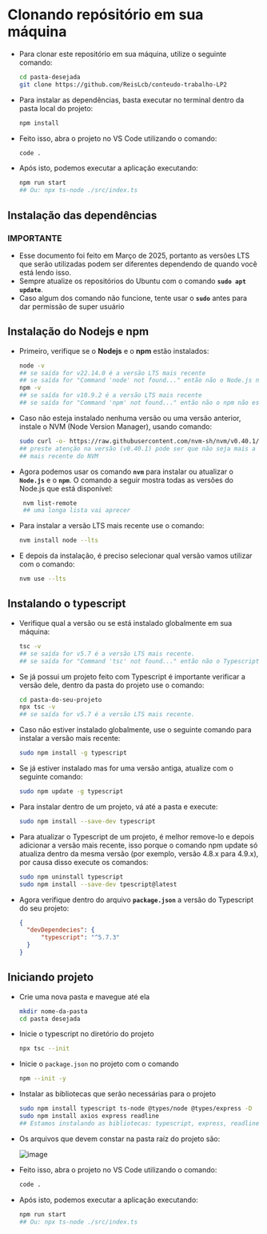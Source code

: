 # Clonando repósitório em sua máquina
- Para clonar este repositório em sua máquina, utilize o seguinte comando:
   ```bash
   cd pasta-desejada 
   git clone https://github.com/ReisLcb/conteudo-trabalho-LP2
   ```

- Para instalar as dependências, basta executar no terminal dentro da pasta local do projeto:
  ```bash
  npm install
  ```

- Feito isso, abra o projeto no VS Code utilizando o comando:
  ```bash
  code .
  ```

- Após isto, podemos executar a aplicação executando:
  ```bash
  npm run start
  ## Ou: npx ts-node ./src/index.ts
  ```

## Instalação das dependências 
### IMPORTANTE
- Esse documento foi feito em Março de 2025, portanto as versões LTS que serão utilizadas podem ser diferentes dependendo de quando você está lendo isso.
- Sempre atualize os repositórios do Ubuntu com o comando **`sudo apt update`**.
- Caso algum dos comando não funcione, tente usar o **`sudo`** antes para dar permissão de super usuário
  
## Instalação do Nodejs e npm
- Primeiro, verifique se o **Nodejs** e o **npm** estão instalados:
   ```bash
   node -v
   ## se saída for v22.14.0 é a versão LTS mais recente
   ## se saída for "Command 'node' not found..." então não o Node.js não está instalado
   npm -v
   ## se saída for v10.9.2 é a versão LTS mais recente
   ## se saída for "Command 'npm' not found..." então não o npm não está instalado
   ```
- Caso não esteja instalado nenhuma versão ou uma versão anterior, instale o NVM (Node Version Manager), usando comando:
  ```bash
  sudo curl -o- https://raw.githubusercontent.com/nvm-sh/nvm/v0.40.1/install.sh | bash source ~/.bashrc
  ## preste atenção na versão (v0.40.1) pode ser que não seja mais a versão
  ## mais recente do NVM
  ```
  
- Agora podemos usar os comando **`nvm`** para instalar ou atualizar o **`Node.js`** e o **`npm`**. O comando a seguir mostra todas as versões do Node.js que está disponível:
  ```bash
   nvm list-remote
   ## uma longa lista vai aprecer
  ```
  
- Para instalar a versão LTS mais recente use o comando:
  ```bash
  nvm install node --lts
  ```
  
- E depois da instalação, é preciso selecionar qual versão vamos utilizar com o comando:
  ```bash
  nvm use --lts
  ```

## Instalando o typescript
- Verifique qual a versão ou se está instalado globalmente em sua máquina:
  ```bash
  tsc -v
  ## se saída for v5.7 é a versão LTS mais recente.
  ## se saída for "Command 'tsc' not found..." então não o Typescript não está instalado.
  ```
  
- Se já possui um projeto feito com Typescript é importante verificar a versão dele, dentro da pasta do projeto use o comando:
  ```bash
  cd pasta-do-seu-projeto
  npx tsc -v
  ## se saída for v5.7 é a versão LTS mais recente.
  ```
  
- Caso não estiver instalado globalmente, use o seguinte comando para instalar a versão mais recente:
  ```bash
  sudo npm install -g typescript
  ```
  
- Se já estiver instalado mas for uma versão antiga, atualize com o seguinte comando:
  ```bash
  sudo npm update -g typescript
  ```
  
- Para instalar dentro de um projeto, vá até a pasta e execute:
  ```bash
  sudo npm install --save-dev typescript
  ```
  
- Para atualizar o Typescript de um projeto, é melhor remove-lo e depois adicionar a versão mais recente, isso porque o comando npm update só atualiza dentro da mesma versão (por exemplo, versão 4.8.x para 4.9.x), por causa disso execute os comandos:
  ```bash
  sudo npm uninstall typescript
  sudo npm install --save-dev tpescript@latest
  ```
  
- Agora verifique dentro do arquivo **`package.json`** a versão do Typescript do seu projeto:
  ```JSON
  {
	"devDependecies": {
		"typescript": "^5.7.3"
	}
  }
  ```

## Iniciando projeto
- Crie uma nova pasta e mavegue até ela
   ```bash
   mkdir nome-da-pasta
   cd pasta desejada
   ```
- Inicie o typescript no diretório do projeto
   ```bash
   npx tsc --init
   ```
- Inicie o `package.json` no projeto com o comando
   ```bash
   npm --init -y
   ```
  
- Instalar as bibliotecas que serão necessárias para o projeto
  ```bash
  sudo npm install typescript ts-node @types/node @types/express -D
  sudo npm install axios express readline
  ## Estamos instalando as bibliotecas: typescript, express, readline e axios
  ```

- Os arquivos que devem constar na pasta raíz do projeto são:
  
  ![image](https://github.com/user-attachments/assets/9417c7af-8010-4229-96ce-f33a68e59737)

- Feito isso, abra o projeto no VS Code utilizando o comando:
  ```bash
  code .
  ```

- Após isto, podemos executar a aplicação executando:
  ```bash
  npm run start
  ## Ou: npx ts-node ./src/index.ts
  ```
